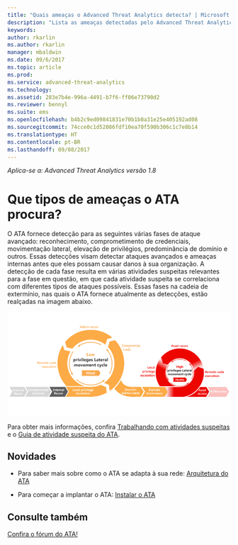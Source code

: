```yaml
---
title: "Quais ameaças o Advanced Threat Analytics detecta? | Microsoft Docs"
description: "Lista as ameaças detectadas pelo Advanced Threat Analytics"
keywords: 
author: rkarlin
ms.author: rkarlin
manager: mbaldwin
ms.date: 09/6/2017
ms.topic: article
ms.prod: 
ms.service: advanced-threat-analytics
ms.technology: 
ms.assetid: 283e7b4e-996a-4491-b7f6-ff06e73790d2
ms.reviewer: bennyl
ms.suite: ems
ms.openlocfilehash: b4b2c9ed09841831e70b1b0a31e25e405192ad08
ms.sourcegitcommit: 74cce0c1d52086fdf10ea70f590b306c1c7e8b14
ms.translationtype: HT
ms.contentlocale: pt-BR
ms.lasthandoff: 09/08/2017
---
```

*Aplica-se a: Advanced Threat Analytics versão 1.8*

# <a name="what-threats-does-ata-look-for"></a>Que tipos de ameaças o ATA procura?

O ATA fornece detecção para as seguintes várias fases de ataque avançado: reconhecimento, comprometimento de credenciais, movimentação lateral, elevação de privilégios, predominância de domínio e outros. Essas detecções visam detectar ataques avançados e ameaças internas antes que eles possam causar danos à sua organização.
A detecção de cada fase resulta em várias atividades suspeitas relevantes para a fase em questão, em que cada atividade suspeita se correlaciona com diferentes tipos de ataques possíveis.
Essas fases na cadeia de extermínio, nas quais o ATA fornece atualmente as detecções, estão realçadas na imagem abaixo.

![O ATA se concentra na atividade lateral da cadeia de extermínio do ataque](media/attack-kill-chain-small.jpg)


Para obter mais informações, confira [Trabalhando com atividades suspeitas](working-with-suspicious-activities.md) e o [Guia de atividade suspeita do ATA](suspicious-activity-guide.md).


## <a name="whats-next"></a>Novidades

-   Para saber mais sobre como o ATA se adapta à sua rede: [Arquitetura do ATA](ata-architecture.md)

-   Para começar a implantar o ATA: [Instalar o ATA](install-ata-step1.md)


## <a name="see-also"></a>Consulte também
[Confira o fórum do ATA!](https://social.technet.microsoft.com/Forums/security/home?forum=mata)
